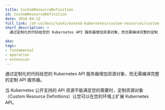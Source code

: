 ```yaml
---
title: CustomResourceDefinition
id: CustomResourceDefinition
date: 2018-04-12
full_link: /zh-cn/docs/tasks/extend-kubernetes/custom-resources/custom-resource-definitions/
short_description: >
  通过定制化的代码给您的 Kubernetes API 服务器增加资源对象，而无需编译完整的定制 API 服务器。

aka: 
tags:
- fundamental
- operation
- extension
---
```


<!--
---
title: CustomResourceDefinition
id: CustomResourceDefinition
date: 2018-04-12
full_link: /docs/tasks/extend-kubernetes/custom-resources/custom-resource-definitions/
  Custom code that defines a resource to add to your Kubernetes API server without building a complete custom server.

aka: 
tags:
- fundamental
- operation
- extension
---
-->
 
<!--
 Custom code that defines a resource to add to your Kubernetes API server without building a complete custom server.
-->

 通过定制化的代码给您的 Kubernetes API 服务器增加资源对象，而无需编译完整的定制 API 服务器。

<!--more--> 

<!--
Custom Resource Definitions let you extend the Kubernetes API for your environment if the publicly supported API resources can't meet your needs. 
-->

当 Kubernetes 公开支持的 API 资源不能满足您的需要时，定制资源对象（Custom Resource Definitions）让您可以在您的环境上扩展 Kubernetes API。

